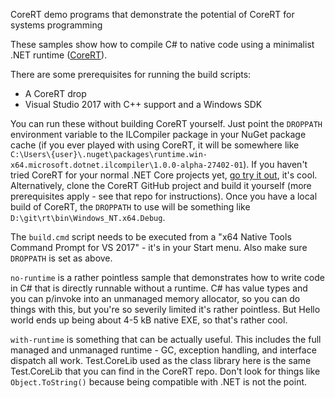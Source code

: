 CoreRT demo programs that demonstrate the potential of CoreRT for systems programming

These samples show how to compile C# to native code using a minimalist .NET runtime ([CoreRT](https://github.com/dotnet/corert)).

There are some prerequisites for running the build scripts:
* A CoreRT drop
* Visual Studio 2017 with C++ support and a Windows SDK

You can run these without building CoreRT yourself. Just point the `DROPPATH` environment variable to the ILCompiler package in your NuGet package cache (if you ever played with using CoreRT, it will be somewhere like `C:\Users\{user}\.nuget\packages\runtime.win-x64.microsoft.dotnet.ilcompiler\1.0.0-alpha-27402-01`). If you haven't tried CoreRT for your normal .NET Core projects yet, [go try it out](https://github.com/dotnet/corert#try-our-samples), it's cool. Alternatively, clone the CoreRT GitHub project and build it yourself (more prerequisites apply - see that repo for instructions). Once you have a local build of CoreRT, the `DROPPATH` to use will be something like `D:\git\rt\bin\Windows_NT.x64.Debug`.

The `build.cmd` script needs to be executed from a "x64 Native Tools Command Prompt for VS 2017" - it's in your Start menu. Also make sure `DROPPATH` is set as above.

`no-runtime` is a rather pointless sample that demonstrates how to write code in C# that is directly runnable without a runtime. C# has value types and you can p/invoke into an unmanaged memory allocator, so you can do things with this, but you're so severily limited it's rather pointless. But Hello world ends up being about 4-5 kB native EXE, so that's rather cool.

`with-runtime` is something that can be actually useful. This includes the full managed and unmanaged runtime - GC, exception handling, and interface dispatch all work. Test.CoreLib used as the class library here is the same Test.CoreLib that you can find in the CoreRT repo. Don't look for things like `Object.ToString()` because being compatible with .NET is not the point.
